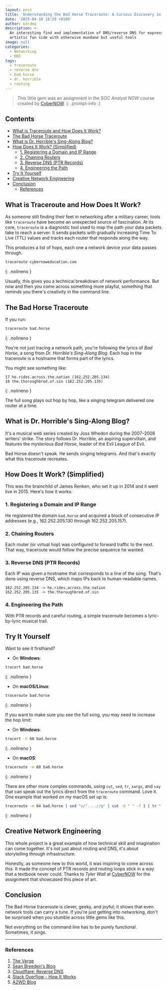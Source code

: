 ```yaml
---
layout: post
title: 'Understanding the Bad Horse Traceroute: A Curious Discovery in Networking'
date: '2025-04-18 18:29 +0100'
author: b3rdma
description: >-
  An interesting find and implementation of DNS/reverse DNS for expressing an
  artistic fun side with otherwise mundane but useful tools
image: null
categories:
  - Networking
  - DNS
tags:
  - traceroute
  - reverse dns
  - bad.horse
  - dr. horrible
  - routing
---
```

<!-- prettier-ignore-start -->
> This little gem was an assignment in the _SOC Analyst NOW_ course created by [CyberNOW](https://www.cybernoweducation.com/).
{: .prompt-info :}
<!-- prettier-ignore-end -->

## Contents

<!-- toc -->

- [What is Traceroute and How Does It Work?](#what-is-traceroute-and-how-does-it-work)
- [The Bad Horse Traceroute](#the-bad-horse-traceroute)
- [What is Dr. Horrible's Sing-Along Blog?](#what-is-dr-horribles-sing-along-blog)
- [How Does It Work? (Simplified)](#how-does-it-work-simplified)
  * [1. Registering a Domain and IP Range](#1-registering-a-domain-and-ip-range)
  * [2. Chaining Routers](#2-chaining-routers)
  * [3. Reverse DNS (PTR Records)](#3-reverse-dns-ptr-records)
  * [4. Engineering the Path](#4-engineering-the-path)
- [Try It Yourself](#try-it-yourself)
- [Creative Network Engineering](#creative-network-engineering)
- [Conclusion](#conclusion)
  * [References](#references)

<!-- tocstop -->

## What is Traceroute and How Does It Work?

As someone still finding their feet in networking after a military career, tools
like `traceroute` have become an unexpected source of fascination. At its core,
`traceroute` is a diagnostic tool used to map the path your data packets take to
reach a server. It sends packets with gradually increasing Time To Live (TTL)
values and tracks each router that responds along the way.

This produces a list of _hops_, each one a network device your data passes
through.

<!-- prettier-ignore-start -->
```bash
traceroute cybernoweducation.com
```
{: .nolineno }
<!-- prettier-ignore-end -->

Usually, this gives you a technical breakdown of network performance. But now
and then you come across something more playful, something that reminds you
there's creativity in the command line.

## The Bad Horse Traceroute

If you run:

<!-- prettier-ignore-start -->
```bash
traceroute bad.horse
```
{: .nolineno }
<!-- prettier-ignore-end -->

You're not just tracing a network path, you're following the lyrics of _Bad
Horse_, a song from _Dr. Horrible's Sing-Along Blog_. Each hop in the traceroute
is a hostname that forms part of the lyrics.

You might see something like:

<!-- prettier-ignore-start -->
```text
17 he.rides.across.the.nation (162.252.205.134)
18 the.thoroughbred.of.sin (162.252.205.135)
```
{: .nolineno }
<!-- prettier-ignore-end -->

The full song plays out hop by hop, like a singing telegram delivered one router
at a time.

## What is Dr. Horrible's Sing-Along Blog?

It's a musical web series created by Joss Whedon during the 2007–2008 writers'
strike. The story follows Dr. Horrible, an aspiring supervillain, and features
the mysterious _Bad Horse_, leader of the Evil League of Evil.

Bad Horse doesn't speak. He sends singing telegrams. And that's exactly what
this traceroute recreates.

## How Does It Work? (Simplified)

This was the brainchild of James Renken, who set it up in 2014 and it went live
in 2015. Here's how it works:

### 1. Registering a Domain and IP Range

He registered the domain `bad.horse` and acquired a block of consecutive IP
addresses (e.g., 162.252.205.130 through 162.252.205.157).

### 2. Chaining Routers

Each router (or virtual hop) was configured to forward traffic to the next. That
way, traceroute would follow the precise sequence he wanted.

### 3. Reverse DNS (PTR Records)

Each IP was given a hostname that corresponds to a line of the song. That's done
using reverse DNS, which maps IPs back to human-readable names.

```text
162.252.205.134 -> he.rides.across.the.nation
162.252.205.135 -> the.thoroughbred.of.sin
```

### 4. Engineering the Path

With PTR records and careful routing, a simple traceroute becomes a
lyric-by-lyric musical trail.

## Try It Yourself

Want to see it firsthand?

- On **Windows**:

<!-- prettier-ignore-start -->
```cmd
tracert bad.horse
```
{: .nolineno }
<!-- prettier-ignore-end -->

- On **macOS/Linux**:

<!-- prettier-ignore-start -->
```bash
traceroute bad.horse
```
{: .nolineno }
<!-- prettier-ignore-end -->

If you want to make sure you see the full song, you may need to increase the hop
limit:

- On **Windows**:

<!-- prettier-ignore-start -->
```bash
tracert -h 60 bad.horse
```
{: .nolineno }
<!-- prettier-ignore-end -->

- On **macOS**:

<!-- prettier-ignore-start -->
```bash
traceroute -m 60 bad.horse
```
{: .nolineno }
<!-- prettier-ignore-end -->

There are other more complex commands, using `cut`, `sed`, `tr`, `xargs`, and
`say` that can speak out the lyrics direct from the `traceroute` command. Love
it. One example that worked on my macOS set up is:

<!-- prettier-ignore-start -->
```bash
traceroute -m 64 bad.horse | sed "s/^....//g" | cut -d " " -f 1 | tr "." " " | xargs say -v
```
{: .nolineno }
<!-- prettier-ignore-end -->

## Creative Network Engineering

This whole project is a great example of how technical skill and imagination can
come together. It's not just about routing and DNS, it's about storytelling
through infrastructure.

Honestly, as someone new to this world, it was inspiring to come across this. It
made the concept of PTR records and routing loops stick in a way that a textbook
never could. Thanks to _Tyler Wall_ at [CyberNOW](https://www.cybernoweducation.com) for the assignment that showcased this
piece of art.

## Conclusion

The Bad Horse traceroute is clever, geeky, and joyful; it shows that even
network tools can carry a tune. If you're just getting into networking, don't be
surprised when you stumble across little gems like this.

Not everything on the command line has to be purely functional. Sometimes, it
sings.

---

### References

1. [The Verge](https://www.theverge.com/tldr/2015/9/25/9398889/dr-horrible-traceroute-bad-horse)
2. [Sean Breeden's Blog](https://www.seanbreeden.com/blog/dr-horribles-traceroute.html)
3. [Cloudflare: Reverse DNS](https://www.cloudflare.com/learning/dns/glossary/reverse-dns/)
4. [Stack Overflow - How It Works](https://stackoverflow.com/questions/32870553/telling-a-story-with-traceroute-how-does-it-work)
5. [A2WD Blog](https://www.a2wd.com/traceroute-bad-horse/)

